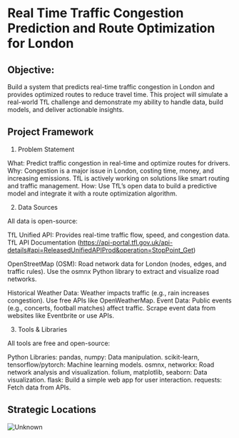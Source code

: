 # Real Time Traffic Congestion Prediction and Route Optimization for London

## Objective: 
Build a system that predicts real-time traffic congestion in London and provides optimized routes to reduce travel time. This project will simulate a real-world TfL challenge and demonstrate my ability to handle data, build models, and deliver actionable insights.

## Project Framework

1. Problem Statement

What: Predict traffic congestion in real-time and optimize routes for drivers.
Why: Congestion is a major issue in London, costing time, money, and increasing emissions. TfL is actively working on solutions like smart routing and traffic management.
How: Use TfL’s open data to build a predictive model and integrate it with a route optimization algorithm.

2. Data Sources

All data is open-source:

TfL Unified API:
Provides real-time traffic flow, speed, and congestion data.
TfL API Documentation (https://api-portal.tfl.gov.uk/api-details#api=ReleasedUnifiedAPIProd&operation=StopPoint_Get)

OpenStreetMap (OSM):
Road network data for London (nodes, edges, and traffic rules).
Use the osmnx Python library to extract and visualize road networks.

Historical Weather Data:
Weather impacts traffic (e.g., rain increases congestion).
Use free APIs like OpenWeatherMap.
Event Data:
Public events (e.g., concerts, football matches) affect traffic.
Scrape event data from websites like Eventbrite or use APIs.


3. Tools & Libraries

All tools are free and open-source:

Python Libraries:
pandas, numpy: Data manipulation.
scikit-learn, tensorflow/pytorch: Machine learning models.
osmnx, networkx: Road network analysis and visualization.
folium, matplotlib, seaborn: Data visualization.
flask: Build a simple web app for user interaction.
requests: Fetch data from APIs.

## Strategic Locations
![Unknown](https://github.com/user-attachments/assets/79025332-8784-4d48-b8ff-9d5eba6cf6ba)


